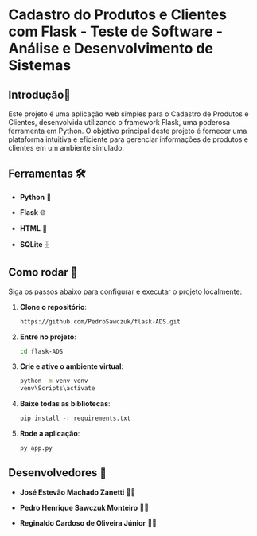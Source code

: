 # Cadastro do Produtos e Clientes com Flask - Teste de Software - Análise e Desenvolvimento de Sistemas

## Introdução📖

Este projeto é uma aplicação web simples para o Cadastro de Produtos e Clientes, desenvolvida utilizando o framework Flask, uma poderosa ferramenta em Python. O objetivo principal deste projeto é fornecer uma plataforma intuitiva e eficiente para gerenciar informações de produtos e clientes em um ambiente simulado.


## Ferramentas 🛠️

- **Python** 🐍

- **Flask** 🌐

- **HTML** 📄

- **SQLite** 🗄️

## Como rodar 🚀

Siga os passos abaixo para configurar e executar o projeto localmente:

1. **Clone o repositório**:
   ```bash
   https://github.com/PedroSawczuk/flask-ADS.git
   ```
2. **Entre no projeto**:
   ```bash
   cd flask-ADS
   ```
3. **Crie e ative o ambiente virtual**:
   ```bash
   python -m venv venv
   venv\Scripts\activate
   ```
4. **Baixe todas as bibliotecas**:
   ```bash
   pip install -r requirements.txt
   ```
5. **Rode a aplicação**:
   ```bash
   py app.py
   ```

## Desenvolvedores 👥 

- **José Estevão Machado Zanetti** 🧑‍💻

- **Pedro Henrique Sawczuk Monteiro** 👩‍💻

- **Reginaldo Cardoso de Oliveira Júnior** 👨‍💻
